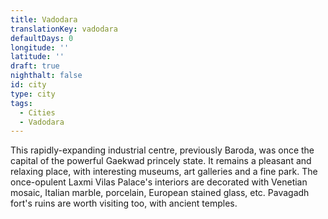 ```yaml
---
title: Vadodara
translationKey: vadodara
defaultDays: 0
longitude: ''
latitude: ''
draft: true
nighthalt: false
id: city
type: city
tags:
  - Cities
  - Vadodara
---
```

This rapidly-expanding industrial centre, previously Baroda, was once the capital of the powerful Gaekwad princely state. It remains a pleasant and relaxing place, with interesting museums, art galleries and a fine park. The once-opulent Laxmi Vilas Palace's interiors are decorated with Venetian mosaic, Italian marble, porcelain, European stained glass, etc. Pavagadh fort's ruins are worth visiting too, with ancient temples.